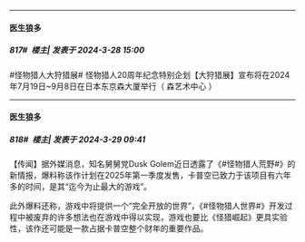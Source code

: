 ﻿
*****

####  医生狼多  
##### 817#         楼主| 发表于 2024-3-28 15:00

#怪物猎人大狩猎展# 
怪物猎人20周年纪念特别企划【大狩猎展】宣布将在2024年7月19日~9月8日在日本东京森大厦举行（ 森艺术中心 ） ​​​


*****

####  医生狼多  
##### 818#         楼主| 发表于 2024-3-29 09:41

【传闻】据外媒消息，知名舅舅党Dusk Golem近日透露了《#怪物猎人荒野#》的新情报，爆料称该作计划在2025年第一季度发售，卡普空已致力于该项目有六年多的时间，是其“迄今为止最大的游戏”。

此外爆料还称，游戏中将提供一个“完全开放的世界”，《#怪物猎人世界#》开发过程中被废弃的许多想法也在游戏中得以实现，游戏也要比《怪猎崛起》更具实验性，该作还可能是一款占据卡普空整个财年的重要作品。

